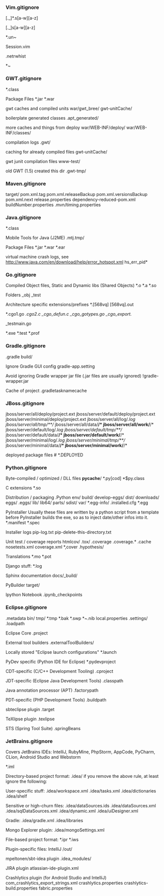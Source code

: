 ### Vim.gitignore
[._]*.s[a-w][a-z]

[._]s[a-w][a-z]

*.un~

Session.vim

.netrwhist

*~

### GWT.gitignore
*.class

Package Files
*.jar
*.war

gwt caches and compiled units
war/gwt_bree/
gwt-unitCache/

boilerplate generated classes
.apt_generated/

more caches and things from deploy
war/WEB-INF/deploy/
war/WEB-INF/classes/

compilation logs
.gwt/

caching for already compiled files
gwt-unitCache/

gwt junit compilation files
www-test/

old GWT (1.5) created this dir
.gwt-tmp/

### Maven.gitignore
target/
pom.xml.tag
pom.xml.releaseBackup
pom.xml.versionsBackup
pom.xml.next
release.properties
dependency-reduced-pom.xml
buildNumber.properties
.mvn/timing.properties

### Java.gitignore
*.class

Mobile Tools for Java (J2ME)
.mtj.tmp/

Package Files
*.jar
*.war
*.ear

virtual machine crash logs, see http://www.java.com/en/download/help/error_hotspot.xml
hs_err_pid*

### Go.gitignore
Compiled Object files, Static and Dynamic libs (Shared Objects)
*.o
*.a
*.so

Folders
_obj
_test

Architecture specific extensions/prefixes
*.[568vq]
[568vq].out

*.cgo1.go
*.cgo2.c
_cgo_defun.c
_cgo_gotypes.go
_cgo_export.*

_testmain.go

*.exe
*.test
*.prof

### Gradle.gitignore
.gradle
build/

Ignore Gradle GUI config
gradle-app.setting

Avoid ignoring Gradle wrapper jar file (.jar files are usually ignored)
!gradle-wrapper.jar

Cache of project
.gradletasknamecache

### JBoss.gitignore
jboss/server/all/deploy/project.ext
jboss/server/default/deploy/project.ext
jboss/server/minimal/deploy/project.ext
jboss/server/all/log/*.log
jboss/server/all/tmp/**/*
jboss/server/all/data/**/*
jboss/server/all/work/**/*
jboss/server/default/log/*.log
jboss/server/default/tmp/**/*
jboss/server/default/data/**/*
jboss/server/default/work/**/*
jboss/server/minimal/log/*.log
jboss/server/minimal/tmp/**/*
jboss/server/minimal/data/**/*
jboss/server/minimal/work/**/*

deployed package files #
*.DEPLOYED

### Python.gitignore
Byte-compiled / optimized / DLL files
__pycache__/
*.py[cod]
*$py.class

C extensions
*.so

Distribution / packaging
.Python
env/
build/
develop-eggs/
dist/
downloads/
eggs/
.eggs/
lib/
lib64/
parts/
sdist/
var/
*.egg-info/
.installed.cfg
*.egg

PyInstaller
Usually these files are written by a python script from a template
before PyInstaller builds the exe, so as to inject date/other infos into it.
*.manifest
*.spec

Installer logs
pip-log.txt
pip-delete-this-directory.txt

Unit test / coverage reports
htmlcov/
.tox/
.coverage
.coverage.*
.cache
nosetests.xml
coverage.xml
*,cover
.hypothesis/

Translations
*.mo
*.pot

Django stuff:
*.log

Sphinx documentation
docs/_build/

PyBuilder
target/

Ipython Notebook
.ipynb_checkpoints

### Eclipse.gitignore
.metadata
bin/
tmp/
*.tmp
*.bak
*.swp
*~.nib
local.properties
.settings/
.loadpath

Eclipse Core
.project

External tool builders
.externalToolBuilders/

Locally stored "Eclipse launch configurations"
*.launch

PyDev specific (Python IDE for Eclipse)
*.pydevproject

CDT-specific (C/C++ Development Tooling)
.cproject

JDT-specific (Eclipse Java Development Tools)
.classpath

Java annotation processor (APT)
.factorypath

PDT-specific (PHP Development Tools)
.buildpath

sbteclipse plugin
.target

TeXlipse plugin
.texlipse

STS (Spring Tool Suite)
.springBeans

### JetBrains.gitignore
Covers JetBrains IDEs: IntelliJ, RubyMine, PhpStorm, AppCode, PyCharm, CLion, Android Studio and Webstorm

*.iml

Directory-based project format:
.idea/
if you remove the above rule, at least ignore the following:

User-specific stuff:
.idea/workspace.xml
.idea/tasks.xml
.idea/dictionaries
.idea/shelf

Sensitive or high-churn files:
.idea/dataSources.ids
.idea/dataSources.xml
.idea/sqlDataSources.xml
.idea/dynamic.xml
.idea/uiDesigner.xml

Gradle:
.idea/gradle.xml
.idea/libraries

Mongo Explorer plugin:
.idea/mongoSettings.xml

File-based project format:
*.ipr
*.iws

Plugin-specific files:
IntelliJ
/out/

mpeltonen/sbt-idea plugin
.idea_modules/

JIRA plugin
atlassian-ide-plugin.xml

Crashlytics plugin (for Android Studio and IntelliJ)
com_crashlytics_export_strings.xml
crashlytics.properties
crashlytics-build.properties
fabric.properties
